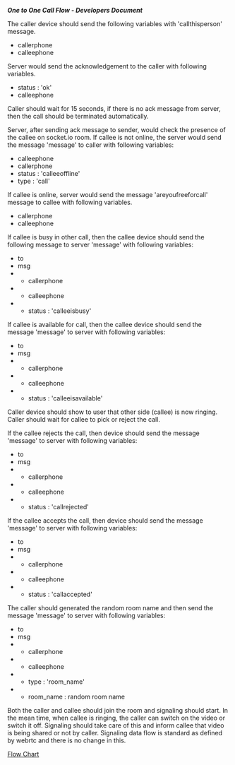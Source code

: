 ***One to One Call Flow - Developers Document***

The caller device should send the following variables with 'callthisperson' message.

- callerphone
- calleephone

Server would send the acknowledgement to the caller with following variables.

- status : 'ok'
- calleephone

Caller should wait for 15 seconds, if there is no ack message from server, then the call should be terminated automatically.

Server, after sending ack message to sender, would check the presence of the callee on socket.io room. If callee is not online, the server would send the message 'message' to caller with following variables:

- calleephone
- callerphone
- status : 'calleeoffline'
- type : 'call'

If callee is online, server would send the message 'areyoufreeforcall' message to callee with following variables.

- callerphone
- calleephone

If callee is busy in other call, then the callee device should send the following message to server 'message' with following variables:

- to
- msg
- - callerphone
- - calleephone
- - status : 'calleeisbusy'

If callee is available for call, then the callee device should send the message 'message' to server with following variables:

- to
- msg
- - callerphone
- - calleephone
- - status : 'calleeisavailable'

Caller device should show to user that other side (callee) is now ringing. Caller should wait for callee to pick or reject the call.

If the callee rejects the call, then device should send the message 'message' to server with following variables:

- to
- msg
- - callerphone
- - calleephone
- - status : 'callrejected'

If the callee accepts the call, then device should send the message 'message' to server with following variables:

- to
- msg
- - callerphone
- - calleephone
- - status : 'callaccepted'

The caller should generated the random room name and then send the message 'message' to server with following variables:

- to
- msg
- - callerphone
- - calleephone
- - type : 'room_name'
- - room_name : random room name

Both the caller and callee should join the room and signaling should start. In the mean time, when callee is ringing, the caller can switch on the video or switch it off. Signaling should take care of this and inform callee that video is being shared or not by caller. Signaling data flow is standard as defined by webrtc and there is no change in this.


[Flow Chart](https://www.lucidchart.com/publicSegments/view/3cc925a4-16db-4c1c-a3e4-9110f5ae0a15/image.png)
